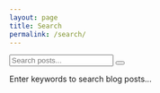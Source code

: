 ```yaml
---
layout: page
title: Search
permalink: /search/
---
```


<div class="search-container">
  <div class="search-box">
    <input type="text" id="search-input" placeholder="Search posts..." class="form-control">
    <button id="search-button" class="btn btn-primary">
      <i class="fas fa-search"></i>
    </button>
  </div>
  
  <div id="search-results" class="mt-4">
    <div class="initial-message">
      <p>Enter keywords to search blog posts...</p>
    </div>
  </div>
</div>

<!-- 更新为正确的脚本路径 -->
<script src="{{ '/assets/vendor/startbootstrap-clean-blog/js/search.js' | relative_url }}"></script>